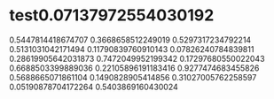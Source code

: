 # test0.07137972554030192
0.5447814418674707
0.3668658512249019
0.5297317234792214
0.5131031042171494
0.11790839760910143
0.07826240784839811
0.28619905642031873
0.7472049952199342
0.17297680550022043
0.6688503399889036
0.22105896191183416
0.9277474683455826
0.5688665071861104
0.1490828905414856
0.31027005762258597
0.05190878704172264
0.5403869160430024
